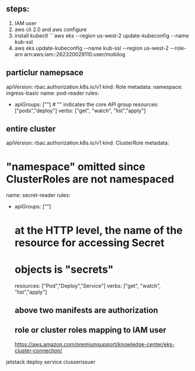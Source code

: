## steps: 
   1. IAM user 
   2. aws cli 2.0 and aws configure 
   3. install kubectl ```aws eks --region us-west-2 update-kubeconfig --name kub-ssl
   4. aws eks update-kubeconfig --name kub-ssl --region us-west-2 --role-arn arn:aws:iam::262320029110:user/mobilog   


## particlur namepsace 
apiVersion: rbac.authorization.k8s.io/v1
kind: Role
metadata:
  namespace: ingress-basic
  name: pod-reader
rules:
- apiGroups: [""] # "" indicates the core API group
  resources: ["pods","deploy"]
  verbs: ["get", "watch", "list","apply"]  

## entire cluster
apiVersion: rbac.authorization.k8s.io/v1
kind: ClusterRole
metadata:
  # "namespace" omitted since ClusterRoles are not namespaced
  name: secret-reader
rules:
- apiGroups: [""]
  #
  # at the HTTP level, the name of the resource for accessing Secret
  # objects is "secrets"
  resources: ["Pod","Deploy","Service"]
  verbs: ["get", "watch", "list","apply"] 


  ## above two manifests are authorization 
  ## role or cluster roles mapping to IAM user      


  https://aws.amazon.com/premiumsupport/knowledge-center/eks-cluster-connection/

 jetstack 
     deploy
     service
     clusserissuer
      

      
